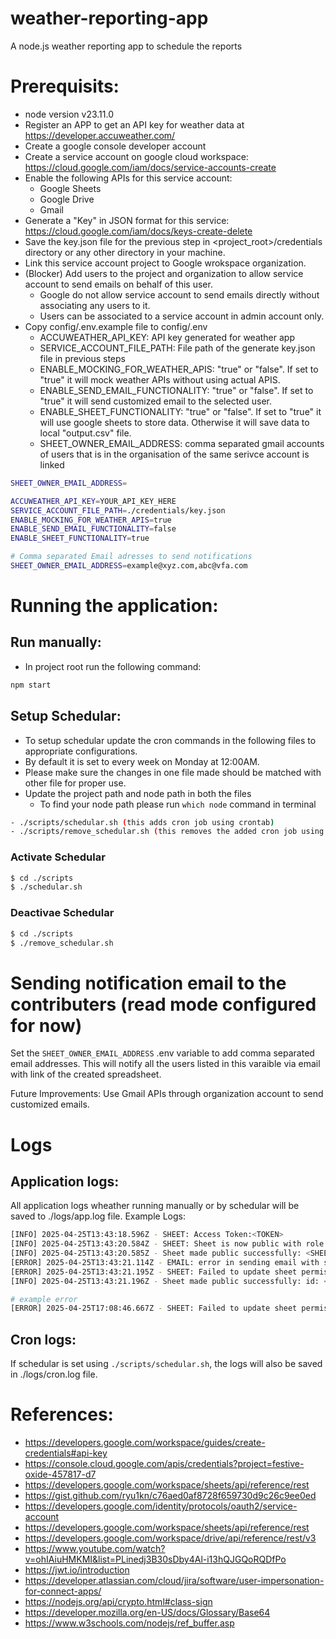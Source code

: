 # weather-reporting-app
A node.js weather reporting app to schedule the reports

# Prerequisits:
* node version v23.11.0
* Register an APP to get an API key for weather data at https://developer.accuweather.com/
* Create a google console developer account
* Create a service account on google cloud workspace: https://cloud.google.com/iam/docs/service-accounts-create
* Enable the following APIs for this service account:
  * Google Sheets
  * Google Drive
  * Gmail
* Generate a "Key" in JSON format for this service: https://cloud.google.com/iam/docs/keys-create-delete
* Save the key.json file for the previous step in <project_root>/credentials directory or any other directory in your machine.
* Link this service account project to Google wrokspace organization.
* (Blocker) Add users to the project and organization to allow service account to send emails on behalf of this user.
  * Google do not allow service account to send emails directly without associating any users to it.
  * Users can be associated to a service account in admin account only.
* Copy config/.env.example file to config/.env
  * ACCUWEATHER_API_KEY: API key generated for weather app
  * SERVICE_ACCOUNT_FILE_PATH: File path of the generate key.json file in previous steps
  * ENABLE_MOCKING_FOR_WEATHER_APIS: "true" or "false". If set to "true" it will mock weather APIs without using actual APIS.
  * ENABLE_SEND_EMAIL_FUNCTIONALITY: "true" or "false". If set to "true" it will send customized email to the selected user.
  * ENABLE_SHEET_FUNCTIONALITY: "true" or "false". If set to "true" it will use google sheets to store data. Otherwise it will save data to local "output.csv" file.
  * SHEET_OWNER_EMAIL_ADDRESS: comma separated gmail accounts of users that is in the organisation of the same serivce account is linked
```bash
SHEET_OWNER_EMAIL_ADDRESS=

ACCUWEATHER_API_KEY=YOUR_API_KEY_HERE
SERVICE_ACCOUNT_FILE_PATH=./credentials/key.json
ENABLE_MOCKING_FOR_WEATHER_APIS=true
ENABLE_SEND_EMAIL_FUNCTIONALITY=false
ENABLE_SHEET_FUNCTIONALITY=true

# Comma separated Email adresses to send notifications
SHEET_OWNER_EMAIL_ADDRESS=example@xyz.com,abc@vfa.com
```

# Running the application:

## Run manually:
* In project root run the following command:
```bash
npm start
```

## Setup Schedular:
* To setup schedular update the cron commands in the following files to appropriate configurations.
* By default it is set to every week on Monday at 12:00AM.
* Please make sure the changes in one file made should be matched with other file for proper use.
* Update the project path and node path in both the files
  * To find your node path please run `which node` command in terminal
```bash
- ./scripts/schedular.sh (this adds cron job using crontab)
- ./scripts/remove_schedular.sh (this removes the added cron job using crontab)
```

### Activate Schedular
```bash
$ cd ./scripts
$ ./schedular.sh
```

### Deactivae Schedular
```bash
$ cd ./scripts 
$ ./remove_schedular.sh
```

# Sending notification email to the contributers (read mode configured for now)
Set the `SHEET_OWNER_EMAIL_ADDRESS` .env variable to add comma separated email addresses.
This will notify all the users listed in this varaible via email with link of the created spreadsheet.

Future Improvements: Use Gmail APIs through organization account to send customized emails.

# Logs
## Application logs:
All application logs wheather running manually or by schedular will be saved to ./logs/app.log file.
Example Logs:
```bash
[INFO] 2025-04-25T13:43:18.596Z - SHEET: Access Token:<TOKEN>
[INFO] 2025-04-25T13:43:20.584Z - SHEET: Sheet is now public with role: reader
[INFO] 2025-04-25T13:43:20.585Z - Sheet made public successfully: <SHEET_ID>
[ERROR] 2025-04-25T13:43:21.114Z - EMAIL: error in sending email with spread sheet URL: <ERROR>
[ERROR] 2025-04-25T13:43:21.195Z - SHEET: Failed to update sheet permissions:role is not defined
[INFO] 2025-04-25T13:43:21.196Z - Sheet made public successfully: id: <SHEET_ID> url: <SHARABLE_SHEET_URL>

# example error
[ERROR] 2025-04-25T17:08:46.667Z - SHEET: Failed to update sheet permissions:{"error":{"code":403,"message":"Rate limit exceeded. User message: \"Sorry, you have exceeded your sharing quota.\"","errors":[{"message":"Rate limit exceeded. User message: \"Sorry, you have exceeded your sharing quota.\"","domain":"usageLimits","reason":"sharingRateLimitExceeded"}]}}
```

## Cron logs:
If schedular is set using `./scripts/schedular.sh`, the logs will also be saved in ./logs/cron.log file.

# References:
* https://developers.google.com/workspace/guides/create-credentials#api-key
* https://console.cloud.google.com/apis/credentials?project=festive-oxide-457817-d7
* https://developers.google.com/workspace/sheets/api/reference/rest
* https://gist.github.com/ryu1kn/c76aed0af8728f659730d9c26c9ee0ed
* https://developers.google.com/identity/protocols/oauth2/service-account
* https://developers.google.com/workspace/sheets/api/reference/rest
* https://developers.google.com/workspace/drive/api/reference/rest/v3
* https://www.youtube.com/watch?v=ohIAiuHMKMI&list=PLinedj3B30sDby4Al-i13hQJGQoRQDfPo
* https://jwt.io/introduction
* https://developer.atlassian.com/cloud/jira/software/user-impersonation-for-connect-apps/
* https://nodejs.org/api/crypto.html#class-sign
* https://developer.mozilla.org/en-US/docs/Glossary/Base64
* https://www.w3schools.com/nodejs/ref_buffer.asp